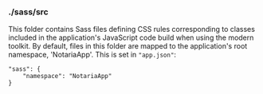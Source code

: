 ### ./sass/src

This folder contains Sass files defining CSS rules corresponding to classes
included in the application's JavaScript code build when using the modern toolkit.
By default, files in this folder are mapped to the application's root namespace, 'NotariaApp'.
This is set in `"app.json"`:

    "sass": {
        "namespace": "NotariaApp"
    }